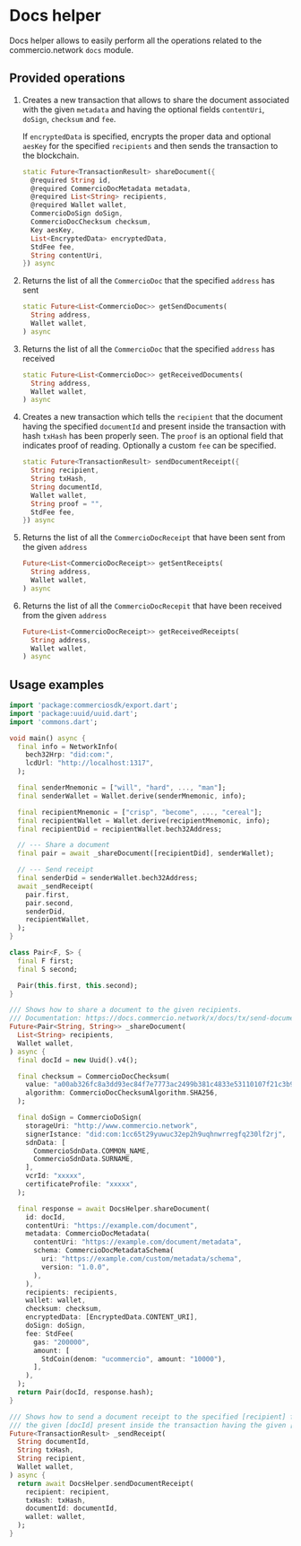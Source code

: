 # Docs helper

Docs helper allows to easily perform all the operations related to the commercio.network `docs` module.

## Provided operations

1. Creates a new transaction that allows to share the document associated with the given `metadata` and having the optional fields `contentUri`, `doSign`, `checksum` and `fee`.

   If `encryptedData` is specified, encrypts the proper data and optional `aesKey` for the specified `recipients` and then sends the transaction to the blockchain.

    ```dart
    static Future<TransactionResult> shareDocument({
      @required String id,
      @required CommercioDocMetadata metadata,
      @required List<String> recipients,
      @required Wallet wallet,
      CommercioDoSign doSign,
      CommercioDocChecksum checksum,
      Key aesKey,
      List<EncryptedData> encryptedData,
      StdFee fee,
      String contentUri,
    }) async
    ```

2. Returns the list of all the `CommercioDoc` that the specified `address` has sent

    ```dart
    static Future<List<CommercioDoc>> getSendDocuments(
      String address,
      Wallet wallet,
    ) async
    ```

3. Returns the list of all the `CommercioDoc` that the specified `address` has received

    ```dart
    static Future<List<CommercioDoc>> getReceivedDocuments(
      String address,
      Wallet wallet,
    ) async
    ```

4. Creates a new transaction which tells the `recipient` that the document having the specified `documentId` and present inside the transaction with hash `txHash` has been properly seen. The `proof` is an optional field that indicates proof of reading. Optionally a custom `fee` can be specified.

    ```dart
    static Future<TransactionResult> sendDocumentReceipt({
      String recipient,
      String txHash,
      String documentId,
      Wallet wallet,
      String proof = "",
      StdFee fee,
    }) async
    ```

5. Returns the list of all the `CommercioDocReceipt` that have been sent from the given `address`

    ```dart
    Future<List<CommercioDocReceipt>> getSentReceipts(
      String address,
      Wallet wallet,
    ) async
    ```

6. Returns the list of all the `CommercioDocRecepit` that have been received from the given `address`

    ```dart
    Future<List<CommercioDocReceipt>> getReceivedReceipts(
      String address,
      Wallet wallet,
    ) async
    ```

## Usage examples

```dart
import 'package:commerciosdk/export.dart';
import 'package:uuid/uuid.dart';
import 'commons.dart';

void main() async {
  final info = NetworkInfo(
    bech32Hrp: "did:com:",
    lcdUrl: "http://localhost:1317",
  );

  final senderMnemonic = ["will", "hard", ..., "man"];
  final senderWallet = Wallet.derive(senderMnemonic, info);

  final recipientMnemonic = ["crisp", "become", ..., "cereal"];
  final recipientWallet = Wallet.derive(recipientMnemonic, info);
  final recipientDid = recipientWallet.bech32Address;

  // --- Share a document
  final pair = await _shareDocument([recipientDid], senderWallet);

  // --- Send receipt
  final senderDid = senderWallet.bech32Address;
  await _sendReceipt(
    pair.first,
    pair.second,
    senderDid,
    recipientWallet,
  );
}

class Pair<F, S> {
  final F first;
  final S second;

  Pair(this.first, this.second);
}

/// Shows how to share a document to the given recipients.
/// Documentation: https://docs.commercio.network/x/docs/tx/send-document.html
Future<Pair<String, String>> _shareDocument(
  List<String> recipients,
  Wallet wallet,
) async {
  final docId = new Uuid().v4();

  final checksum = CommercioDocChecksum(
    value: "a00ab326fc8a3dd93ec84f7e7773ac2499b381c4833e53110107f21c3b90509c",
    algorithm: CommercioDocChecksumAlgorithm.SHA256,
  );

  final doSign = CommercioDoSign(
    storageUri: "http://www.commercio.network",
    signerIstance: "did:com:1cc65t29yuwuc32ep2h9uqhnwrregfq230lf2rj",
    sdnData: [
      CommercioSdnData.COMMON_NAME,
      CommercioSdnData.SURNAME,
    ],
    vcrId: "xxxxx",
    certificateProfile: "xxxxx",
  );

  final response = await DocsHelper.shareDocument(
    id: docId,
    contentUri: "https://example.com/document",
    metadata: CommercioDocMetadata(
      contentUri: "https://example.com/document/metadata",
      schema: CommercioDocMetadataSchema(
        uri: "https://example.com/custom/metadata/schema",
        version: "1.0.0",
      ),
    ),
    recipients: recipients,
    wallet: wallet,
    checksum: checksum,
    encryptedData: [EncryptedData.CONTENT_URI],
    doSign: doSign,
    fee: StdFee(
      gas: "200000",
      amount: [
        StdCoin(denom: "ucommercio", amount: "10000"),
      ],
    ),
  );
  return Pair(docId, response.hash);
}

/// Shows how to send a document receipt to the specified [recipient] for
/// the given [docId] present inside the transaction having the given [txHash].
Future<TransactionResult> _sendReceipt(
  String documentId,
  String txHash,
  String recipient,
  Wallet wallet,
) async {
  return await DocsHelper.sendDocumentReceipt(
    recipient: recipient,
    txHash: txHash,
    documentId: documentId,
    wallet: wallet,
  );
}
```
